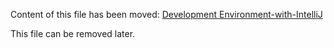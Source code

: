 Content of this file has been moved:
[Development Environment-with-IntelliJ](docs\contribute\Development-Environment-with-IntelliJ.md)

This file can be removed later.
